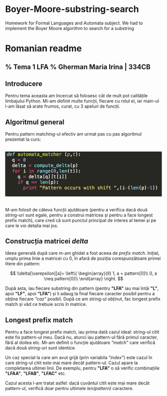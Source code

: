 # Boyer-Moore-substring-search
Homework for Formal Languages and Automata subject. We had to implement the Boyer Moore algorithm to search for a substring

# Romanian readme

% **Tema 1 LFA**
% Gherman Maria Irina | 334CB
---

## Introducere
Pentru tema aceasta am încercat să folosesc cât de mult pot calitățile 
limbajului Python. Mi-am definit multe funcții, fiecare cu rolul ei, iar 
main-ul l-am lăsat să arate frumos, curat, cu 3 apeluri de funcții.

## Algoritmul general
Pentru pattern matching-ul efectiv am urmat pas cu pas algoritmul prezentat 
la curs:

&nbsp;
![algoritm curs](alg.png)\
&nbsp;

M-am folosit de câteva funcții ajutătoare (pentru a verifica dacă două
string-uri sunt egale, pentru a construi matricea și pentru a face longest
prefix match), care cred că sunt punctul principal de interes al temei și pe
care le voi detalia mai jos.

## Construcția matricei *delta*
Ideea generală după care m-am ghidat a fost aceea de *prefix match*.
Inițial, umplu prima linie a matricei cu 0, în afară de poziția corespunzătoare
primei litere din pattern:

$$
\\delta[\varepsilon][a]= \left\{
\begin{array}{ll}
      1, a = pattern[0]\\
      0, a \neq pattern[0]\\
\end{array} 
\right. 
$$

După asta, iau fiecare substring din pattern (pentru **"LFA"** iau mai întâi 
**"L"**, apoi **"LF"**, apoi **"LFA"**) și îi adaug la final fiecare caracter
posibil pentru a obține fiecare *"caz"* posibil. După ce am string-ul obținut, 
fac longest prefix match și văd ce trebuie scris în matrice.

## Longest prefix match
Pentru a face longest prefix match, iau prima dată cazul ideal: string-ul citit
este fix pattern-ul meu. Dacă nu, atunci iau pattern-ul fără primul caracter, 
fără al doilea etc. Mi-am definit o funcție ajutătoare *"match"* care verifică
dacă două string-uri sunt identice.

Un caz special la care am avut grijă (prin variabila *"index"*) este cazul în
care string-ul citit este mai mare decât pattern-ul. Cazul apare la 
completarea ultimei linii. De exemplu, pentru **"LFA"** o să verific
combinațiile **"LFAA"**, **"LFAB"**, **"LFAC"** etc. 

Cazul acesta l-am tratat astfel: dacă cuvântul citit este mai mare decât 
pattern-ul, verifică doar pentru ultimele *len(pattern)* caractere.
